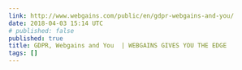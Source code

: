```yaml
---
link: http://www.webgains.com/public/en/gdpr-webgains-and-you/
date: 2018-04-03 15:14 UTC
# published: false
published: true
title: GDPR, Webgains and You  | WEBGAINS GIVES YOU THE EDGE
tags: []
---
```



